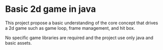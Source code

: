 # Basic 2d game in java

This project propose a basic understanding of the core concept that drives 
a 2d game such as game loop, frame management, and hit box.

No specific game libraries are required and the project use only java and basic assets.
